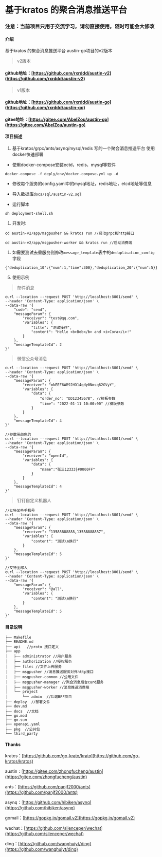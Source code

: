 # 基于kratos 的聚合消息推送平台

### 注意：当前项目只用于交流学习，请勿直接使用，随时可能会大修改
#### 介绍

基于kratos 的聚合消息推送平台 austin-go项目的v2版本 

> v2版本
#### github地址：[https://github.com/rxrddd/austin-v2](https://github.com/rxrddd/austin-v2)

> v1版本
#### github地址：[https://github.com/rxrddd/austin-go](https://github.com/rxrddd/austin-go)
#### gitee地址：[https://gitee.com/AbelZou/austin-go](https://gitee.com/AbelZou/austin-go)


#### 项目描述

1. 基于kratos/grpc/ants/asynq/mysql/redis 写的一个聚合消息推送平台
使用docker快速部署
 - 使用docker-compose安装ectd，redis，mysql等软件
```
docker-compose -f deply/env/docker-compose.yml up -d
```
- 修改每个服务的config.yaml中的mysql地址，redis地址，etcd地址等信息
- 导入数据库`docs/sql/austin-v2.sql`

- 运行脚本
```
sh deployment-shell.sh
```


1. 开发时:
```
cd austin-v2/app/msgpusher && kratos run //启动grpc和http接口

cd austin-v2/app/msgpusher-worker && kratos run //启动消费端
```

1. 如需要测试去重服务则修改`message_template`表中的`deduplication_config`字段
```
{"deduplication_10":{"num":1,"time":300},"deduplication_20":{"num":5}}
```
5. 使用示例
> 邮件消息
```
curl --location --request POST 'http://localhost:8001/send' \
--header 'Content-Type: application/json' \
--data-raw '{
    "code": "send",
    "messageParam": {
        "receiver": "test@qq.com",
        "variables": {
            "title": "测试操作",
            "content": "Hello <b>Bob</b> and <i>Cora</i>!"
        }
    },
    "messageTemplateId": 2
}'
```

> 微信公众号消息
```
curl --location --request POST 'http://localhost:8001/send' \
--header 'Content-Type: application/json' \
--data-raw '{
    "messageParam": {
        "receiver": "okEEF6WB92HO14qdy0Nosq62OVyY",
        "variables": {
            "data": {
                "order_no": "DD12345678", //模板参数
                "time": "2022-01-11 10:00:00" //模板参数
            }
        }
    },
    "messageTemplateId": 4
}'

//参数带颜色的
curl --location --request POST 'http://localhost:8001/send' \
--header 'Content-Type: application/json' \
--data-raw '{
    "messageParam": {
        "receiver": "openId",
        "variables": {
            "data": {
                "name":"张三12333|#0000FF"
            }
        }
    },
    "messageTemplateId": 4
}'
```

> 钉钉自定义机器人
```
//艾特某些手机号
curl --location --request POST 'http://localhost:8001/send' \
--header 'Content-Type: application/json' \
--data-raw '{
    "messageParam": {
        "receiver": "13588888888,13588888887",
        "variables": {
            "content": "测试\n换行"
        }
    },
    "messageTemplateId": 5
}'

//艾特全部人
curl --location --request POST 'http://localhost:8001/send' \
--header 'Content-Type: application/json' \
--data-raw '{
    "messageParam": {
        "receiver": "@all",
        "variables": {
            "content": "测试\n换行"
        }
    },
    "messageTemplateId": 5
}'
```




#### 目录说明

```
├── Makefile
├── README.md
├── api   //proto 接口定义
├── app
│   ├── administrator //用户服务
│   ├── authorization //授权服务
│   ├── files //文件上传服务
│   ├── msgpusher //消息推送服务对外http接口
│   ├── msgpusher-common //公用文件
│   ├── msgpusher-manager //聚合消息后台curd服务
│   ├── msgpusher-worker //消息推送消费端
│   └── project
│       └── admin  //后端BFF项目
├── deploy  //部署文件
├── dev.md
├── docs  //文档
├── go.mod
├── go.sum
├── openapi.yaml
├── pkg  //公共包
└── third_party 
```




#### Thanks


kratos：[https://github.com/go-krato/krato](https://github.com/go-kratos/kratos)

austin：[https://gitee.com/zhongfucheng/austin](https://gitee.com/zhongfucheng/austin)

ants：[https://github.com/panjf2000/ants](https://github.com/panjf2000/ants)

asynq：[https://github.com/hibiken/asynq](https://github.com/hibiken/asynq)

gomail：[https://gopkg.in/gomail.v2](https://gopkg.in/gomail.v2)

wechat：[https://github.com/silenceper/wechat](https://github.com/silenceper/wechat)

ding：[https://github.com/wanghuiyt/ding](https://github.com/wanghuiyt/ding)
